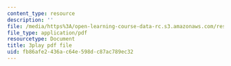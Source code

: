 ```yaml
---
content_type: resource
description: ''
file: /media/https%3A/open-learning-course-data-rc.s3.amazonaws.com/res-3-004-visualizing-materials-science-fall-2017/fb86afe2436ac64e598dc87ac789ec32_Tj3Hpf_HMk4.pdf
file_type: application/pdf
resourcetype: Document
title: 3play pdf file
uid: fb86afe2-436a-c64e-598d-c87ac789ec32
---
```

